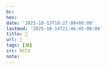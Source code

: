```yaml
---
bc:
hex:
date: '2025-10-13T10:27:08+08:00'
lastmod: '2025-10-14T21:46:45-08:00'
title: 􀢷
url: 􀢷
tags: [滌]
src: DCCV
note:
---
```

